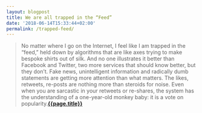 ```yaml
---
layout: blogpost
title: We are all trapped in the “Feed”
date: '2018-06-14T15:33:44+02:00'
permalink: /trapped-feed/
---
```

>No matter where I go on the Internet, I feel like I am trapped in the “feed,” held down by algorithms that are like axes trying to make bespoke shirts out of silk. And no one illustrates it better than Facebook and Twitter, two more services that should know better, but they don’t. Fake news, unintelligent information and radically dumb statements are getting more attention than what matters. The likes, retweets, re-posts are nothing more than steroids for noise. Even when you are sarcastic in your retweets or re-shares, the system has the understanding of a one-year-old monkey baby: it is a vote on popularity.**[{{page.title}}](https://om.co/2018/05/26/we-are-all-trapped-in-the-feed/)**

